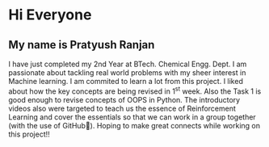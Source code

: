 # Hi Everyone
## My name is Pratyush Ranjan
I have just completed my 2nd Year at BTech. Chemical Engg. Dept. I am passionate about tackling real world problems with my sheer interest in Machine learning.
I am commited to learn a lot from this project. I liked about how the key concepts are being revised in 1<sup>st</sup> week. Also the Task 1 is good enough to revise concepts of OOPS in Python. The introductory videos also were targeted to teach us the essence of Reinforcement Learning and cover the essentials so that we can work in a group together (with the use of GitHub🤝). Hoping to make great connects while working on this project!!

